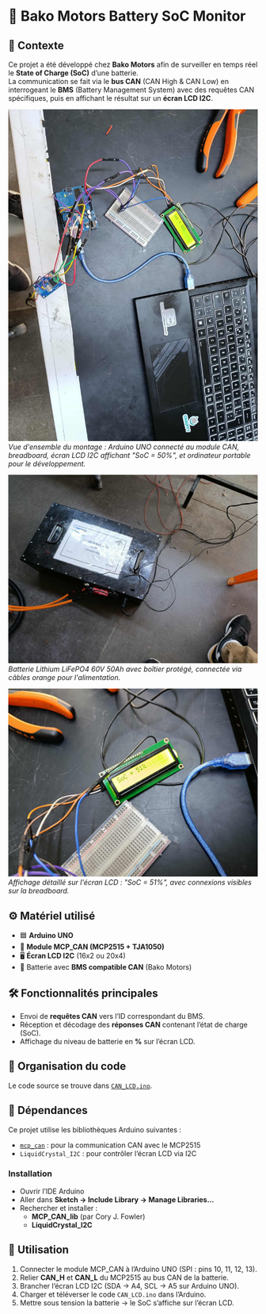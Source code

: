 # 🔋 Bako Motors Battery SoC Monitor

## 📌 Contexte
Ce projet a été développé chez **Bako Motors** afin de surveiller en temps réel le **State of Charge (SoC)** d’une batterie.  
La communication se fait via le **bus CAN** (CAN High & CAN Low) en interrogeant le **BMS** (Battery Management System) avec des requêtes CAN spécifiques, puis en affichant le résultat sur un **écran LCD I2C**.

![Setup Arduino avec écran LCD affichant SoC = 51%](SoC.jpg)  
*Vue d'ensemble du montage : Arduino UNO connecté au module CAN, breadboard, écran LCD I2C affichant "SoC = 50%", et ordinateur portable pour le développement.*

![Batterie LiFePO4 60V 50Ah](batterie_utilise.jpg)  
*Batterie Lithium LiFePO4 60V 50Ah avec boîtier protégé, connectée via câbles orange pour l'alimentation.*

![Écran LCD close-up SoC = 51%](affichage_SoC.jpg)  
*Affichage détaillé sur l'écran LCD : "SoC = 51%", avec connexions visibles sur la breadboard.*

## ⚙️ Matériel utilisé
- 🟦 **Arduino UNO**  
- 📡 **Module MCP_CAN (MCP2515 + TJA1050)**  
- 🖥️ **Écran LCD I2C** (16x2 ou 20x4)  
- 🔋 Batterie avec **BMS compatible CAN** (Bako Motors)  

## 🛠️ Fonctionnalités principales
- Envoi de **requêtes CAN** vers l’ID correspondant du BMS.  
- Réception et décodage des **réponses CAN** contenant l’état de charge (SoC).  
- Affichage du niveau de batterie en **%** sur l’écran LCD.  

## 📂 Organisation du code
Le code source se trouve dans [`CAN_LCD.ino`](CAN_LCD.ino).  

## 🔧 Dépendances

Ce projet utilise les bibliothèques Arduino suivantes :  

- [`mcp_can`](https://github.com/coryjfowler/MCP_CAN_lib) : pour la communication CAN avec le MCP2515  
- `LiquidCrystal_I2C` : pour contrôler l’écran LCD via I2C  

### Installation
- Ouvrir l’IDE Arduino  
- Aller dans **Sketch → Include Library → Manage Libraries...**  
- Rechercher et installer :  
  - **MCP_CAN_lib** (par Cory J. Fowler)  
  - **LiquidCrystal_I2C**

## 🚀 Utilisation
1. Connecter le module MCP_CAN à l’Arduino UNO (SPI : pins 10, 11, 12, 13).  
2. Relier **CAN_H** et **CAN_L** du MCP2515 au bus CAN de la batterie.  
3. Brancher l’écran LCD I2C (SDA → A4, SCL → A5 sur Arduino UNO).  
4. Charger et téléverser le code `CAN_LCD.ino` dans l’Arduino.  
5. Mettre sous tension la batterie → le SoC s’affiche sur l’écran LCD.  

